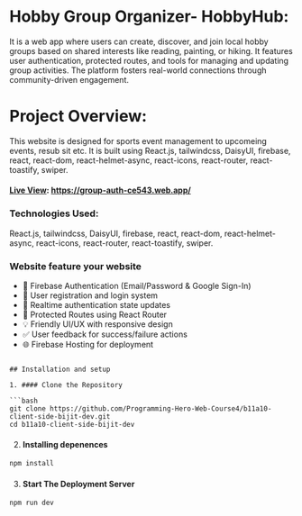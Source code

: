 # Hobby Group Organizer- HobbyHub:

It is a web app where users can create, discover, and join local hobby groups based on shared interests like reading, painting, or hiking. It features user authentication, protected routes, and tools for managing and updating group activities. The platform fosters real-world connections through community-driven engagement.

# Project Overview:

This website is designed for sports event management to upcomeing events, resub sit etc.
It is built using React.js, tailwindcss, DaisyUI, firebase, react, react-dom, react-helmet-async, react-icons, react-router, react-toastify, swiper.


#### [Live View](https://group-auth-ce543.web.app/): https://group-auth-ce543.web.app/

### Technologies Used:
React.js, tailwindcss, DaisyUI, firebase, react, react-dom, react-helmet-async, react-icons, react-router, react-toastify, swiper.


### Website feature your website

- 🔐 Firebase Authentication (Email/Password & Google Sign-In)
- 🧑 User registration and login system
- 🔁 Realtime authentication state updates
- 📄 Protected Routes using React Router
- 💡 Friendly UI/UX with responsive design
- ✅ User feedback for success/failure actions
- 🌐 Firebase Hosting for deployment

```

## Installation and setup

1. #### Clone the Repository

```bash
git clone https://github.com/Programming-Hero-Web-Course4/b11a10-client-side-bijit-dev.git
cd b11a10-client-side-bijit-dev
```

2. #### Installing depenences

```bash
npm install
```

3. #### Start The Deployment Server

```bash
npm run dev

```
